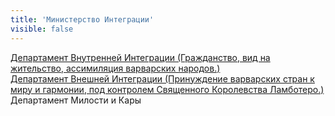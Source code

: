 ```yaml
---
title: 'Министерство Интеграции'
visible: false
---
```


[Департамент Внутренней Интеграции (Гражданство, вид на жительство, ассимиляция варварских народов.)](http://lambopedia.ru/svyashennoe-korolevstvo-lambotero/nashi-ministerstva/ministerstvo-integracii/departament-vnutrennei-integracii)  
[Департамент Внешней Интеграции (Принуждение варварских стран к миру и гармонии, под контролем Священного Королевства Ламботеро.)  ](http://lambopedia.ru/svyashennoe-korolevstvo-lambotero/nashi-ministerstva/ministerstvo-integracii/departament-vneshnei-integracii)  
Департамент Милости и Кары  
